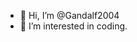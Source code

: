 - 👋 Hi, I’m @Gandalf2004
- 👀 I’m interested in coding.

<!---
Gandalf2004/Gandalf2004 is a ✨ special ✨ repository because its `README.md` (this file) appears on your GitHub profile.
You can click the Preview link to take a look at your changes.
--->
